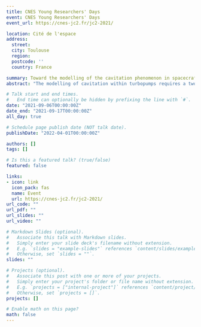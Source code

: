 ```yaml
---
title: CNES Young Researchers' Days
event: CNES Young Researchers' Days
event_url: https://cnes-jc2.fr/jc2-2021/

location: Cité de l'espace
address:
  street: 
  city: Toulouse
  region: 
  postcode: ''
  country: France

summary: Toward the modelling of the cavitation phenomenon in spacecraft turbopumps
abstract: "The modelling of cavitation within turbopumps requires a two-phase flow model able to capture the phase change phenomenon and reproduce the flow behavior in a rotating geometry. To this end the compressible pressure-velocity equilibrium model from the diffuse interface method is used. The specific developments of this model in the context of turbopumps are shown and some preliminary results are given."

# Talk start and end times.
#   End time can optionally be hidden by prefixing the line with `#`.
date: "2021-09-06T00:00:00Z"
date_end: "2021-09-17T00:00:00Z"
all_day: true

# Schedule page publish date (NOT talk date).
publishDate: "2022-04-01T00:00:00Z"

authors: []
tags: []

# Is this a featured talk? (true/false)
featured: false

links:
- icon: link
  icon_pack: fas
  name: Event
  url: https://cnes-jc2.fr/jc2-2021/
url_code: ""
url_pdf: ""
url_slides: ""
url_video: ""

# Markdown Slides (optional).
#   Associate this talk with Markdown slides.
#   Simply enter your slide deck's filename without extension.
#   E.g. `slides = "example-slides"` references `content/slides/example-slides.md`.
#   Otherwise, set `slides = ""`.
slides: ""

# Projects (optional).
#   Associate this post with one or more of your projects.
#   Simply enter your project's folder or file name without extension.
#   E.g. `projects = ["internal-project"]` references `content/project/deep-learning/index.md`.
#   Otherwise, set `projects = []`.
projects: []

# Enable math on this page?
math: false
---
```


